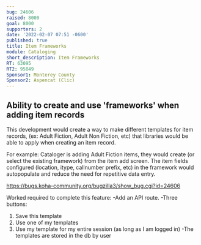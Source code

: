 ```yaml
---
bug: 24606
raised: 8000
goal: 8000
supporters: 2
date: '2022-02-07 07:51 -0600'
published: true
title: Item Frameworks
module: Cataloging
short_description: Item Frameworks
RT: 63095
RT2: 95849
Sponsor1: Monterey County
Sponsor2: Aspencat (Clic)
---
```

## Ability to create and use 'frameworks' when adding item records

This development would create a way to make different templates for item records, (ex: Adult Fiction, Adult Non Fiction, etc) that libraries would be able to apply when creating an item record.  

For example: Cataloger is adding Adult Fiction items, they would create (or select the existing framework) from the item add screen.  The item fields configured (location, itype, callnumber prefix, etc) in the framework would autopopulate and reduce the need for repetitive data entry.  

https://bugs.koha-community.org/bugzilla3/show_bug.cgi?id=24606

Worked required to complete this feature:
-Add an API route. 
-Three buttons:
  1. Save this template
  2. Use one of my templates
  3. Use my template for my entire session (as long as I am logged in)
-The templates are stored in the db by user
